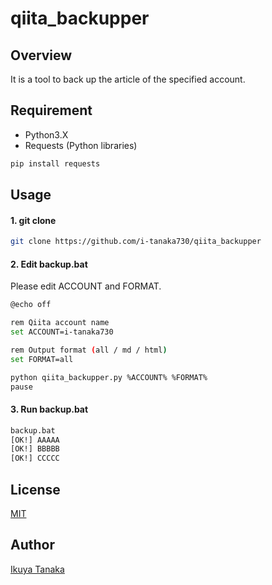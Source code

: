 # qiita_backupper

## Overview

It is a tool to back up the article of the specified account.

## Requirement

- Python3.X
- Requests (Python libraries)
```sh
pip install requests
```

## Usage

#### 1. git clone
```sh
git clone https://github.com/i-tanaka730/qiita_backupper
```

#### 2. Edit backup.bat
Please edit ACCOUNT and FORMAT.
```sh
@echo off

rem Qiita account name
set ACCOUNT=i-tanaka730

rem Output format (all / md / html)
set FORMAT=all

python qiita_backupper.py %ACCOUNT% %FORMAT%
pause
```

#### 3. Run backup.bat
```sh
backup.bat
[OK!] AAAAA
[OK!] BBBBB
[OK!] CCCCC
```

## License
[MIT](https://github.com/i-tanaka730/qiita_backupper/blob/master/LICENSE)

## Author
[Ikuya Tanaka](https://github.com/i-tanaka730)
